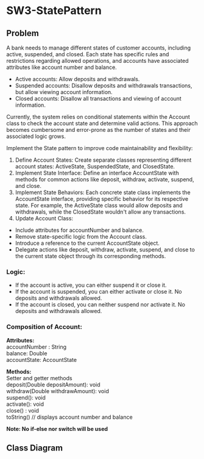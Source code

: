 # SW3-StatePattern

## Problem

A bank needs to manage different states of customer accounts, including active, suspended, and closed. Each state has specific rules and restrictions regarding allowed operations, and accounts have associated attributes like account number and balance.

- Active accounts: Allow deposits and withdrawals.
- Suspended accounts: Disallow deposits and withdrawals transactions, but allow viewing account information.
- Closed accounts: Disallow all transactions and viewing of account information.

Currently, the system relies on conditional statements within the Account class to check the account state and determine valid actions. This approach becomes cumbersome and error-prone as the number of states and their associated logic grows.

Implement the State pattern to improve code maintainability and flexibility:

1. Define Account States: Create separate classes representing different account states: ActiveState, SuspendedState, and ClosedState.
2. Implement State Interface: Define an interface AccountState with methods for common actions like deposit, withdraw, activate, suspend, and close.
3. Implement State Behaviors: Each concrete state class implements the AccountState interface, providing specific behavior for its respective state. For example, the ActiveState class would allow deposits and withdrawals, while the ClosedState wouldn't allow any transactions.
4. Update Account Class:
- Include attributes for accountNumber and balance.
- Remove state-specific logic from the Account class.
- Introduce a reference to the current AccountState object.
- Delegate actions like deposit, withdraw, activate, suspend, and close to the current state object through its corresponding methods.

### Logic:
- If the account is active, you can either suspend it or close it.
- If the account is suspended, you can either activate or close it. No deposits and withdrawals allowed.
- If the account is closed, you can neither suspend nor activate it. No deposits and withdrawals allowed.

### Composition of Account:

**Attributes:** <br/>
  accountNumber : String <br/>
  balance:  Double <br/>
  accountState:  AccountState

**Methods:** <br/>
  Setter and getter methods <br/>
  deposit(Double depositAmount): void <br/>
  withdraw(Double withdrawAmount): void <br/>
  suspend(): void <br/>
  activate(): void <br/>
  close() : void <br/>
  toString()   // displays account number and balance <br/>

**Note:  No if-else nor switch will be used**

## Class Diagram
